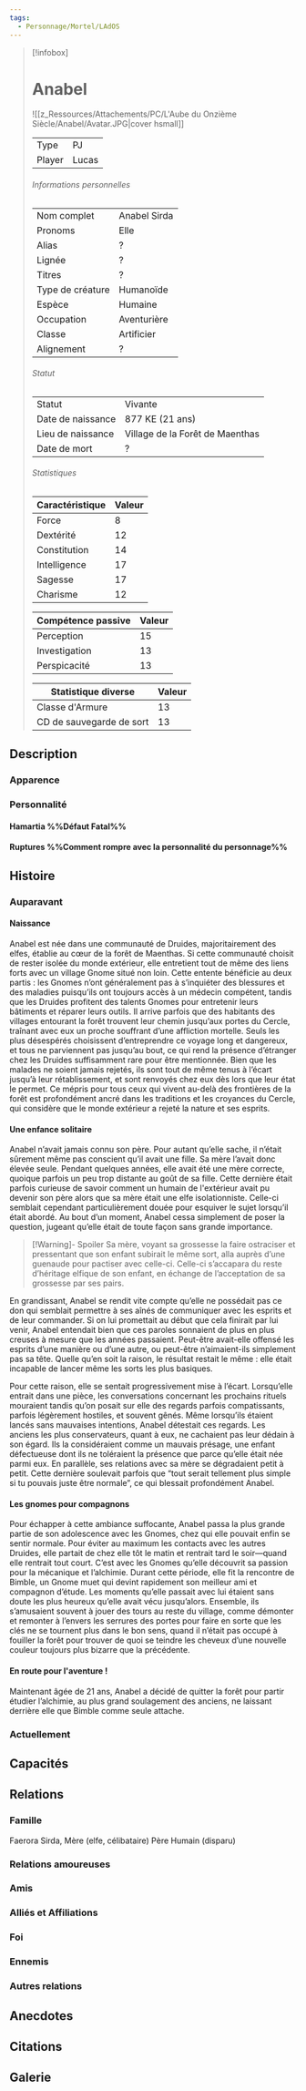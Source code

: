 ```yaml
---
tags:
  - Personnage/Mortel/LAdOS
---
```

> [!infobox]
> # Anabel
> ![[z_Ressources/Attachements/PC/L'Aube du Onzième Siècle/Anabel/Avatar.JPG|cover hsmall]]
> 
> |||
> | ---- | ---- |
> | Type | PJ |
> | Player | Lucas |
> ###### Informations personnelles
> |||
> | ---- | ---- |
> | Nom complet | Anabel Sirda |
> | Pronoms | Elle |
> | Alias | ? |
> | Lignée | ? |
> | Titres | ? |
> | Type de créature | Humanoïde |
> | Espèce | Humaine |
> | Occupation | Aventurière |
> | Classe | Artificier |
> | Alignement | ? |
> ###### Statut
> |||
> | ---- | ---- |
> | Statut | Vivante |
> | Date de naissance | 877 KE (21 ans) |
> | Lieu de naissance | Village de la Forêt de Maenthas |
> | Date de mort | ? |
> ###### Statistiques
> | Caractéristique | Valeur |
> | ---- | ---- |
> | Force | 8 |
> | Dextérité | 12 |
> | Constitution | 14 |
> | Intelligence | 17 |
> | Sagesse | 17 |
> | Charisme | 12 |
> 
> | Compétence passive | Valeur |
> | ---- | ---- |
> | Perception | 15 |
> | Investigation | 13 |
> | Perspicacité | 13 |
> 
> | Statistique diverse | Valeur |
> | ---- | ---- |
> | Classe d'Armure | 13 |
> | CD de sauvegarde de sort | 13 |

## Description
### Apparence

### Personnalité

#### Hamartia %%Défaut Fatal%%

#### Ruptures %%Comment rompre avec la personnalité du personnage%%

## Histoire

### Auparavant
#### Naissance
Anabel est née dans une communauté de Druides, majoritairement des elfes, établie au cœur de la forêt de Maenthas. Si cette communauté choisit de rester isolée du monde extérieur, elle entretient tout de même des liens forts avec un village Gnome situé non loin. Cette entente bénéficie au deux partis : les Gnomes n’ont généralement pas à s’inquiéter des blessures et des maladies puisqu’ils ont toujours accès à un médecin compétent, tandis que les Druides profitent des talents Gnomes pour entretenir leurs bâtiments et réparer leurs outils.
Il arrive parfois que des habitants des villages entourant la forêt trouvent leur chemin jusqu’aux portes du Cercle, traînant avec eux un proche souffrant d’une affliction mortelle. Seuls les plus désespérés choisissent d’entreprendre ce voyage long et dangereux, et tous ne parviennent pas jusqu’au bout, ce qui rend la présence d’étranger chez les Druides suffisamment rare pour être mentionnée. Bien que les malades ne soient jamais rejetés, ils sont tout de même tenus à l’écart jusqu’à leur rétablissement, et sont renvoyés chez eux dès lors que leur état le permet. Ce mépris pour tous ceux qui vivent au-delà des frontières de la forêt est profondément ancré dans les traditions et les croyances du Cercle, qui considère que le monde extérieur a rejeté la nature et ses esprits.
#### Une enfance solitaire
Anabel n’avait jamais connu son père. Pour autant qu’elle sache, il n’était sûrement même pas conscient qu’il avait une fille. Sa mère l’avait donc élevée seule. Pendant quelques années, elle avait été une mère correcte, quoique parfois un peu trop distante au goût de sa fille. Cette dernière était parfois curieuse de savoir comment un humain de l'extérieur avait pu devenir son père alors que sa mère était une elfe isolationniste. Celle-ci semblait cependant particulièrement douée pour esquiver le sujet lorsqu’il était abordé. Au bout d’un moment, Anabel cessa simplement de poser la question, jugeant qu’elle était de toute façon sans grande importance.

> [!Warning]- Spoiler
> Sa mère, voyant sa grossesse la faire ostraciser et pressentant que son enfant subirait le même sort, alla auprès d’une guenaude pour pactiser avec celle-ci.
> Celle-ci s’accapara du reste d’héritage elfique de son enfant, en échange de l’acceptation de sa grossesse par ses pairs.

En grandissant, Anabel se rendit vite compte qu’elle ne possédait pas ce don qui semblait permettre à ses aînés de communiquer avec les esprits et de leur commander. Si on lui promettait au début que cela finirait par lui venir, Anabel entendait bien que ces paroles sonnaient de plus en plus creuses à mesure que les années passaient. Peut-être avait-elle offensé les esprits d’une manière ou d’une autre, ou peut-être n’aimaient-ils simplement pas sa tête. Quelle qu’en soit la raison, le résultat restait le même : elle était incapable de lancer même les sorts les plus basiques.

Pour cette raison, elle se sentait progressivement mise à l’écart. Lorsqu’elle entrait dans une pièce, les conversations concernant les prochains rituels mouraient tandis qu’on posait sur elle des regards parfois compatissants, parfois légèrement hostiles, et souvent gênés. Même lorsqu’ils étaient lancés sans mauvaises intentions, Anabel détestait ces regards. Les anciens les plus conservateurs, quant à eux, ne cachaient pas leur dédain à son égard. Ils la considéraient comme un mauvais présage, une enfant défectueuse dont ils ne toléraient la présence que parce qu’elle était née parmi eux.
En parallèle, ses relations avec sa mère se dégradaient petit à petit. Cette dernière soulevait parfois que “tout serait tellement plus simple si tu pouvais juste être normale”, ce qui blessait profondément Anabel.
#### Les gnomes pour compagnons
Pour échapper à cette ambiance suffocante, Anabel passa la plus grande partie de son adolescence avec les Gnomes, chez qui elle pouvait enfin se sentir normale. Pour éviter au maximum les contacts avec les autres Druides, elle partait de chez elle tôt le matin et rentrait tard le soir—quand elle rentrait tout court. C’est avec les Gnomes qu’elle découvrit sa passion pour la mécanique et l’alchimie.
Durant cette période, elle fit la rencontre de Bimble, un Gnome muet qui devint rapidement son meilleur ami et compagnon d’étude. Les moments qu’elle passait avec lui étaient sans doute les plus heureux qu’elle avait vécu jusqu’alors. Ensemble, ils s’amusaient souvent à jouer des tours au reste du village, comme démonter et remonter à l’envers les serrures des portes pour faire en sorte que les clés ne se tournent plus dans le bon sens, quand il n’était pas occupé à fouiller la forêt pour trouver de quoi se teindre les cheveux d’une nouvelle couleur toujours plus bizarre que la précédente.
#### En route pour l'aventure !
Maintenant âgée de 21 ans, Anabel a décidé de quitter la forêt pour partir étudier l’alchimie, au plus grand soulagement des anciens, ne laissant derrière elle que Bimble comme seule attache.
### Actuellement

## Capacités

## Relations
### Famille
Faerora Sirda, Mère (elfe, célibataire)
Père Humain (disparu)
### Relations amoureuses
### Amis
### Alliés et Affiliations
### Foi
### Ennemis
### Autres relations

## Anecdotes

## Citations

## Galerie
